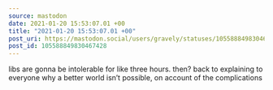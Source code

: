 ```yaml
---
source: mastodon
date: 2021-01-20 15:53:07.01 +00
title: "2021-01-20 15:53:07.01 +00"
post_uri: https://mastodon.social/users/gravely/statuses/105588849830467428
post_id: 105588849830467428
---
```

libs are gonna be intolerable for like three hours. then? back to explaining to everyone why a better world isn’t possible, on account of the complications


